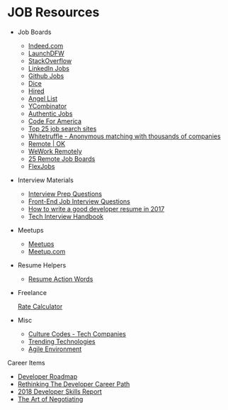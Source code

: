 # JOB Resources

* Job Boards

  * [Indeed.com](https://www.indeed.com)
  * [LaunchDFW](http://launchdfw.com/jobs/)
  * [StackOverflow](https://stackoverflow.com/jobs)
  * [LinkedIn Jobs](https://www.linkedin.com/jobs/)
  * [Github Jobs](https://jobs.github.com/positions)
  * [Dice](https://www.dice.com/)
  * [Hired](https://hired.com/)
  * [Angel List](https://angel.co/jobs)
  * [YCombinator](https://news.ycombinator.com/jobs)
  * [Authentic Jobs](https://authenticjobs.com/)
  * [Code For America](https://jobs.codeforamerica.org)
  * [Top 25 job search sites](https://skillcrush.com/2015/07/14/job-sites-to-find-your-first-developer-job/)
  * [Whitetruffle - Anonymous matching with thousands of companies](https://www.whitetruffle.com/)
  * [Remote | OK](https://remoteok.io/)
  * [WeWork Remotely](https://weworkremotely.com/)
  * [25 Remote Job Boards](https://skillcrush.com/2014/10/10/sites-finding-remote-work/)
  * [FlexJobs](https://www.flexjobs.com/)

* Interview Materials

  * [Interview Prep Questions](https://www.reddit.com/r/webdev/comments/3f7q3q/been_interviewing_with_a_lot_of_tech_startups_as/)
  * [Front-End Job Interview Questions](https://github.com/yangshun/front-end-interview-handbook)
  * [How to write a good developer resume in 2017](https://medium.freecodecamp.org/how-to-write-a-good-resume-in-2017-b8ea9dfdd3b9)
  * [Tech Interview Handbook](https://github.com/yangshun/tech-interview-handbook)

* Meetups

  * [Meetups](https://docs.google.com/spreadsheets/d/1GvKQDjzwflyxBbsItf_ST-VdhYSKQcnOdLYoULxdhgY/edit#gid=0)
  * [Meetup.com](https://www.meetup.com)

* Resume Helpers

  * [Resume Action Words](https://business.tutsplus.com/articles/resume-action-words-and-powerful-verbs--cms-28829)

* Freelance

  [Rate Calculator](https://doubleyourfreelancing.com/freelance-rate-calculator/)

* Misc

  * [Culture Codes - Tech Companies](https://tettra.co/culture-codes/handbooks/)
  * [Trending Technologies](https://medium.freecodecamp.org/trending-developer-skills-based-on-my-analysis-of-ask-hn-whos-hiring-26c02a3ca1fd)
  * [Agile Environment](https://www.niceideas.ch/roller2/badtrash/entry/periodic-table-of-agile-principles)

Career Items

* [Developer Roadmap](https://github.com/kamranahmedse/developer-roadmap)
* [Rethinking The Developer Career Path](https://www.youtube.com/watch?v=yIPbE7BssOs)
* [2018 Developer Skills Report](https://research.hackerrank.com/developer-skills/2018/)
* [The Art of Negotiating](https://theartofcharm.com/podcast-episodes/alex-kouts-art-negotiating-episode-326/)
